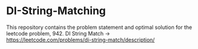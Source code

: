 # DI-String-Matching
This repository contains the problem statement and optimal solution for the leetcode problem,
942. DI String Match -> https://leetcode.com/problems/di-string-match/description/
